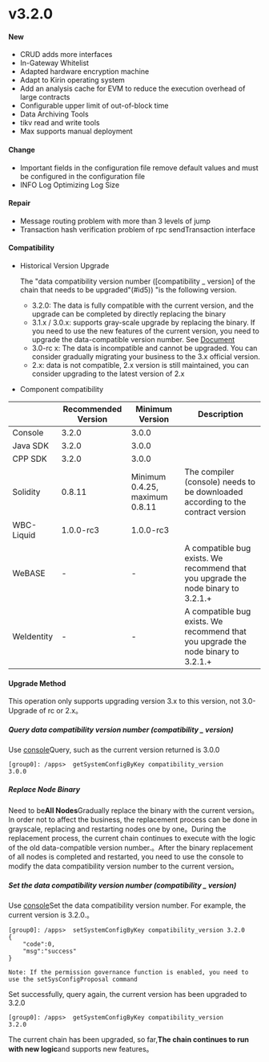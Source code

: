 # v3.2.0

#### New

* CRUD adds more interfaces
* In-Gateway Whitelist
* Adapted hardware encryption machine
* Adapt to Kirin operating system
* Add an analysis cache for EVM to reduce the execution overhead of large contracts
* Configurable upper limit of out-of-block time
* Data Archiving Tools
* tikv read and write tools
* Max supports manual deployment

#### Change

* Important fields in the configuration file remove default values and must be configured in the configuration file
* INFO Log Optimizing Log Size

#### Repair

* Message routing problem with more than 3 levels of jump
* Transaction hash verification problem of rpc sendTransaction interface

#### Compatibility

* Historical Version Upgrade

  The "data compatibility version number ([compatibility _ version] of the chain that needs to be upgraded"(#id5)) "is the following version.

  * 3.2.0: The data is fully compatible with the current version, and the upgrade can be completed by directly replacing the binary
  * 3.1.x / 3.0.x: supports gray-scale upgrade by replacing the binary. If you need to use the new features of the current version, you need to upgrade the data-compatible version number. See [Document](#id5)
  * 3.0-rc x: The data is incompatible and cannot be upgraded. You can consider gradually migrating your business to the 3.x official version.
  * 2.x: data is not compatible, 2.x version is still maintained, you can consider upgrading to the latest version of 2.x

* Component compatibility

|            | Recommended Version| Minimum Version| Description|
| ---------- | --------- | ------------------------ | --------------------------------------- |
| Console    | 3.2.0     | 3.0.0                    |                                         |
| Java SDK   | 3.2.0     | 3.0.0                    |                                         |
| CPP SDK    | 3.2.0     | 3.0.0                    |                                         |
| Solidity   | 0.8.11    | Minimum 0.4.25, maximum 0.8.11| The compiler (console) needs to be downloaded according to the contract version|
| WBC-Liquid | 1.0.0-rc3 | 1.0.0-rc3                |                                         |
| WeBASE     | -         | -                        | A compatible bug exists. We recommend that you upgrade the node binary to 3.2.1.+ |
| WeIdentity | -         | -                        | A compatible bug exists. We recommend that you upgrade the node binary to 3.2.1.+ |

#### Upgrade Method

This operation only supports upgrading version 3.x to this version, not 3.0-Upgrade of rc or 2.x。

##### Query data compatibility version number (compatibility _ version)

Use [console](https://fisco-bcos-doc.readthedocs.io/zh_CN/latest/docs/operation_and_maintenance/console/console_commands.html#getsystemconfigbykey)Query, such as the current version returned is 3.0.0

``` 
[group0]: /apps>  getSystemConfigByKey compatibility_version
3.0.0
```

##### Replace Node Binary

Need to be**All Nodes**Gradually replace the binary with the current version。In order not to affect the business, the replacement process can be done in grayscale, replacing and restarting nodes one by one。During the replacement process, the current chain continues to execute with the logic of the old data-compatible version number.。After the binary replacement of all nodes is completed and restarted, you need to use the console to modify the data compatibility version number to the current version。

##### Set the data compatibility version number (compatibility _ version)

Use [console](https://fisco-bcos-doc.readthedocs.io/zh_CN/latest/docs/operation_and_maintenance/console/console_commands.html#setsystemconfigbykey)Set the data compatibility version number. For example, the current version is 3.2.0.。

```
[group0]: /apps>  setSystemConfigByKey compatibility_version 3.2.0
{
    "code":0,
    "msg":"success"
}

Note: If the permission governance function is enabled, you need to use the setSysConfigProposal command
```

Set successfully, query again, the current version has been upgraded to 3.2.0

``` 
[group0]: /apps>  getSystemConfigByKey compatibility_version
3.2.0
```

The current chain has been upgraded, so far,**The chain continues to run with new logic**and supports new features。
